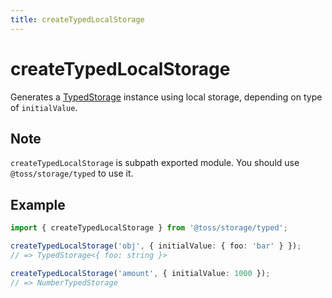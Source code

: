 ```yaml
---
title: createTypedLocalStorage
---
```


# createTypedLocalStorage

Generates a [TypedStorage](/libraries/common/storage/src/typed/storages/typedstorage.i18n) instance using local storage, depending on type of `initialValue`.

## Note

`createTypedLocalStorage` is subpath exported module. You should use `@toss/storage/typed` to use it.

## Example

```typescript
import { createTypedLocalStorage } from '@toss/storage/typed';

createTypedLocalStorage('obj', { initialValue: { foo: 'bar' } });
// => TypedStorage<{ foo: string }>

createTypedLocalStorage('amount', { initialValue: 1000 });
// => NumberTypedStorage
```
